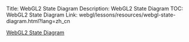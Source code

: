 Title: WebGL2 State Diagram
Description: WebGL2 State Diagram
TOC: WebGL2 State Diagram
Link: webgl/lessons/resources/webgl-state-diagram.html?lang=zh_cn

[WebGL2 State Diagram](/webgl/lessons/resources/webgl-state-diagram.html?lang=zh_cn)
